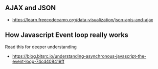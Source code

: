 ## AJAX and JSON

* https://learn.freecodecamp.org/data-visualization/json-apis-and-ajax


## How Javascript Event loop really works

Read this for deeper understanding
* https://blog.bitsrc.io/understanding-asynchronous-javascript-the-event-loop-74cd408419ff
